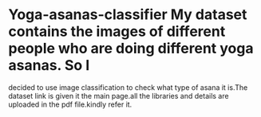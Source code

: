 # Yoga-asanas-classifier My dataset contains the images of different people who are doing different yoga asanas. So I
decided to use image classification to check what type of asana it is.The dataset link is given it the main page.all the libraries and details are uploaded in the pdf file.kindly refer it.
